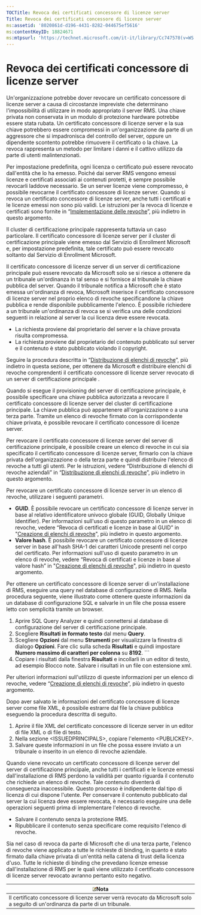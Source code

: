 ```yaml
---
TOCTitle: Revoca dei certificati concessore di licenze server
Title: Revoca dei certificati concessore di licenze server
ms:assetid: '8020861d-d196-4431-8282-044675ef5616'
ms:contentKeyID: 18824671
ms:mtpsurl: 'https://technet.microsoft.com/it-it/library/Cc747578(v=WS.10)'
---
```


Revoca dei certificati concessore di licenze server
===================================================

Un'organizzazione potrebbe dover revocare un certificato concessore di licenze server a causa di circostanze impreviste che determinano l'impossibilità di utilizzare in modo appropriato il server RMS. Una chiave privata non conservata in un modulo di protezione hardware potrebbe essere stata rubata. Un certificato concessore di licenze server e la sua chiave potrebbero essere compromessi in un'organizzazione da parte di un aggressore che si impadronisca del controllo del server, oppure un dipendente scontento potrebbe rimuovere il certificato o la chiave. La revoca rappresenta un metodo per limitare i danni e il cattivo utilizzo da parte di utenti malintenzionati.

Per impostazione predefinita, ogni licenza o certificato può essere revocato dall'entità che lo ha emesso. Poiché dai server RMS vengono emessi licenze e certificati associati ai contenuti protetti, è sempre possibile revocarli laddove necessario. Se un server licenze viene compromesso, è possibile revocarne il certificato concessore di licenze server. Quando si revoca un certificato concessore di licenze server, anche tutti i certificati e le licenze emessi non sono più validi. Le istruzioni per la revoca di licenze e certificati sono fornite in “[Implementazione delle revoche](https://technet.microsoft.com/4735f060-7197-4ae2-830a-f91bcc4de30a)”, più indietro in questo argomento.

Il cluster di certificazione principale rappresenta tuttavia un caso particolare. Il certificato concessore di licenze server per il cluster di certificazione principale viene emesso dal Servizio di Enrollment Microsoft e, per impostazione predefinita, tale certificato può essere revocato soltanto dal Servizio di Enrollment Microsoft.

Il certificato concessore di licenze server di un server di certificazione principale può essere revocato da Microsoft solo se si riesce a ottenere da un tribunale un'ordinanza in tal senso e si fornisce al tribunale la chiave pubblica del server. Quando il tribunale notifica a Microsoft che è stato emessa un'ordinanza di revoca, Microsoft inserisce il certificato concessore di licenze server nel proprio elenco di revoche specificandone la chiave pubblica e rende disponibile pubblicamente l'elenco. È possibile richiedere a un tribunale un'ordinanza di revoca se si verifica una delle condizioni seguenti in relazione al server la cui licenza deve essere revocata.

-   La richiesta proviene dal proprietario del server e la chiave provata risulta compromessa.
-   La richiesta proviene dal proprietario del contenuto pubblicato sul server e il contenuto è stato pubblicato violando il copyright.

Seguire la procedura descritta in “[Distribuzione di elenchi di revoche](https://technet.microsoft.com/e331338b-66d4-45e4-8d3f-acccf2302ac4)”, più indietro in questa sezione, per ottenere da Microsoft e distribuire elenchi di revoche comprendenti il certificato concessore di licenze server revocato di un server di certificazione principale .

Quando si esegue il provisioning del server di certificazione principale, è possibile specificare una chiave pubblica autorizzata a revocare il certificato concessore di licenze server del cluster di certificazione principale. La chiave pubblica può appartenere all'organizzazione o a una terza parte. Tramite un elenco di revoche firmato con la corrispondente chiave privata, è possibile revocare il certificato concessore di licenze server.

Per revocare il certificato concessore di licenze server del server di certificazione principale, è possibile creare un elenco di revoche in cui sia specificato il certificato concessore di licenze server, firmarlo con la chiave privata dell'organizzazione o della terza parte e quindi distribuire l'elenco di revoche a tutti gli utenti. Per le istruzioni, vedere “Distribuzione di elenchi di revoche aziendali” in “[Distribuzione di elenchi di revoche](https://technet.microsoft.com/e331338b-66d4-45e4-8d3f-acccf2302ac4)”, più indietro in questo argomento.

Per revocare un certificato concessore di licenze server in un elenco di revoche, utilizzare i seguenti parametri.

-   **GUID**. È possibile revocare un certificato concessore di licenze server in base al relativo identificatore univoco globale (GUID, Globally Unique Identifier). Per informazioni sull'uso di questo parametro in un elenco di revoche, vedere “Revoca di certificati e licenze in base al GUID” in "[Creazione di elenchi di revoche](https://technet.microsoft.com/1ef75199-3344-4225-84de-a863a777696a)", più indietro in questo argomento.
-   **Valore hash**. È possibile revocare un certificato concessore di licenze server in base all'hash SHA-1 dei caratteri Unicode presenti nel corpo del certificato. Per informazioni sull'uso di questo parametro in un elenco di revoche, vedere “Revoca di certificati e licenze in base al valore hash” in "[Creazione di elenchi di revoche](https://technet.microsoft.com/1ef75199-3344-4225-84de-a863a777696a)", più indietro in questo argomento.

Per ottenere un certificato concessore di licenze server di un'installazione di RMS, eseguire una query nel database di configurazione di RMS. Nella procedura seguente, viene illustrato come ottenere queste informazioni da un database di configurazione SQL e salvarle in un file che possa essere letto con semplicità tramite un browser.

1.  Aprire SQL Query Analyzer e quindi connettersi al database di configurazione del server di certificazione principale.
2.  Scegliere **Risultati in formato testo** dal menu **Query**.
3.  Scegliere **Opzioni** dal menu **Strumenti** per visualizzare la finestra di dialogo **Opzioni**. Fare clic sulla scheda **Risultati** e quindi impostare **Numero massimo di caratteri per colonna** su **8192**.
        ```
1.  Copiare i risultati dalla finestra **Risultati** e incollarli in un editor di testo, ad esempio Blocco note. Salvare i risultati in un file con estensione xml.

Per ulteriori informazioni sull'utilizzo di queste informazioni per un elenco di revoche, vedere “[Creazione di elenchi di revoche](https://technet.microsoft.com/1ef75199-3344-4225-84de-a863a777696a)”, più indietro in questo argomento.

Dopo aver salvato le informazioni del certificato concessore di licenze server come file XML, è possibile estrarre dal file la chiave pubblica eseguendo la procedura descritta di seguito.

1.  Aprire il file XML del certificato concessore di licenze server in un editor di file XML o di file di testo.
2.  Nella sezione &lt;ISSUEDPRINCIPALS&gt;, copiare l'elemento &lt;PUBLICKEY&gt;.
3.  Salvare queste informazioni in un file che possa essere inviato a un tribunale o inserito in un elenco di revoche aziendale.

Quando viene revocato un certificato concessore di licenze server del server di certificazione principale, anche tutti i certificati e le licenze emessi dall'installazione di RMS perdono la validità per quanto riguarda il contenuto che richiede un elenco di revoche. Tale contenuto diventerà di conseguenza inaccessibile. Questo processo è indipendente dal tipo di licenza di cui dispone l'utente. Per conservare il contenuto pubblicato dal server la cui licenza deve essere revocata, è necessario eseguire una delle operazioni seguenti prima di implementare l'elenco di revoche.

-   Salvare il contenuto senza la protezione RMS.
-   Ripubblicare il contenuto senza specificare come requisito l'elenco di revoche.

Sia nel caso di revoca da parte di Microsoft che di una terza parte, l'elenco di revoche viene applicato a tutte le richieste di binding, in quanto è stato firmato dalla chiave privata di un'entità nella catena di trust della licenza d'uso. Tutte le richieste di binding che prevedano licenze emesse dall'installazione di RMS per le quali viene utilizzato il certificato concessore di licenze server revocato avranno pertanto esito negativo.

| ![](images/Cc747578.note(WS.10).gif)Nota                                                            |
|----------------------------------------------------------------------------------------------------------------------------------|
| Il certificato concessore di licenze server verrà revocato da Microsoft solo a seguito di un'ordinanza da parte di un tribunale. |
